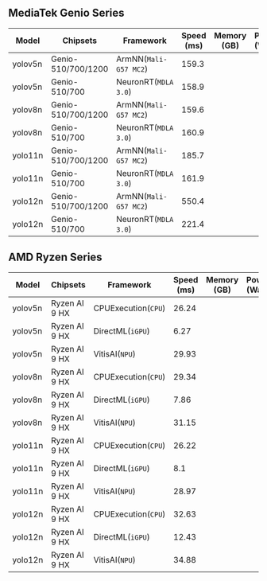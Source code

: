 ## MediaTek Genio Series
  
  | Model   |     Chipsets          |    Framework                |    Speed (ms) |   Memory (GB) |  Power (Watt) |     Temp (°C)    |
  |---------|-----------------------|-----------------------------|---------------|---------------|---------------|------------------|
  | yolov5n  |  Genio-510/700/1200 | ArmNN(`Mali-G57 MC2`)       |  159.3  |           |               |                  |
  | yolov5n  |  Genio-510/700      | NeuronRT(`MDLA 3.0`)        |  158.9   |           |               |                  |
  | yolov8n  |  Genio-510/700/1200 | ArmNN(`Mali-G57 MC2`)       |  159.6  |           |               |                  |
  | yolov8n  |  Genio-510/700      | NeuronRT(`MDLA 3.0`)        |  160.9   |           |               |                  |
  | yolo11n  |  Genio-510/700/1200 | ArmNN(`Mali-G57 MC2`)       |  185.7  |           |               |                  |
  | yolo11n  |  Genio-510/700      | NeuronRT(`MDLA 3.0`)        |  161.9   |           |               |                  |
  | yolo12n |  Genio-510/700/1200  | ArmNN(`Mali-G57 MC2`)        |  550.4 |           |               |                  |
  | yolo12n |  Genio-510/700       | NeuronRT(`MDLA 3.0`)         |  221.4   |           |               |                  |

  ## AMD Ryzen Series

  | Model   |     Chipsets      |    Framework         |    Speed (ms) |   Memory (GB) |  Power (Watt) |     Temp (°C)    |
  |---------|-------------------|----------------------|---------------|---------------|---------------|------------------|
  | yolov5n  |  Ryzen AI 9 HX   | CPUExecution(`CPU`)   |  26.24        |               |               |                  |
  | yolov5n  |  Ryzen AI 9 HX   | DirectML(`iGPU`)      |  6.27         |               |               |                  |
  | yolov5n  |  Ryzen AI 9 HX   | VitisAI(`NPU`)        |  29.93        |               |               |                  |
  | yolov8n  |  Ryzen AI 9 HX   | CPUExecution(`CPU`)   |  29.34        |               |               |                  |
  | yolov8n  |  Ryzen AI 9 HX   | DirectML(`iGPU`)      |  7.86         |               |               |                  |
  | yolov8n  |  Ryzen AI 9 HX   | VitisAI(`NPU`)        |  31.15        |               |               |                  |
  | yolo11n  |  Ryzen AI 9 HX   | CPUExecution(`CPU`)   |  26.22        |               |               |                  |
  | yolo11n  |  Ryzen AI 9 HX   | DirectML(`iGPU`)      |  8.1          |               |               |                  |
  | yolo11n  |  Ryzen AI 9 HX   | VitisAI(`NPU`)        |  28.97        |               |               |                  |
  | yolo12n  |  Ryzen AI 9 HX   | CPUExecution(`CPU`)   |  32.63        |               |               |                  |
  | yolo12n  |  Ryzen AI 9 HX   | DirectML(`iGPU`)      |  12.43        |               |               |                  |
  | yolo12n  |  Ryzen AI 9 HX   | VitisAI(`NPU`)        |  34.88        |               |               |                  |
